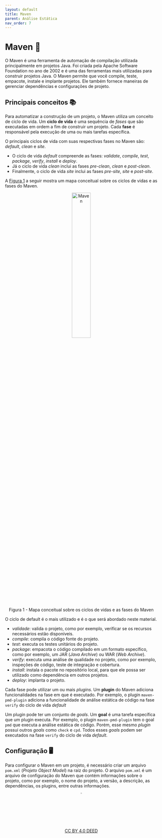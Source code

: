 ```yaml
---
layout: default
title: Maven
parent: Análise Estática
nav_order: 7
---
```


# Maven 🧰

O Maven é uma ferramenta de automação de compilação utilizada principalmente
em projetos Java. Foi criada pela Apache Software Foundation no ano de 2002 e
é uma das ferramentas mais utilizadas para construir projetos Java. O Maven
permite que você compile, teste, empacote, instale e implante projetos.
Ele também fornece maneiras de gerenciar dependências e configurações de
projeto.

## Principais conceitos 📚

Para automatizar a construção de um projeto, o Maven utiliza um conceito de
ciclo de vida. Um **ciclo de vida** é uma sequência de _fases_ que
são executadas em ordem a fim de construir um projeto. Cada **fase** é
responsável pela execução de uma ou mais tarefas específica.

O principais ciclos de vida com suas respectivas fases no Maven são: _default_,
_clean_ e _site_.

* O ciclo de vida _default_ compreende as fases: _validate_, _compile_,
  _test_, _package_, _verify_, _install_ e _deploy_.
* Já o ciclo de vida _clean_ inclui as fases _pre-clean_, _clean_
  e _post-clean_.
* Finalmente, o ciclo de vida _site_ inclui as fases _pre-site_, _site_
  e _post-site_.

A [Figura 1](http://www.plantuml.com/plantuml/proxy?cache=no&src=https://raw.githubusercontent.com/rodrigoprestesmachado/vvs/dev/docs/maven/map.puml) a seguir mostra um mapa conceitual sobre os ciclos de
vidas e as fases do Maven.

<center>
    <a href="http://www.plantuml.com/plantuml/proxy?cache=no&src=https://raw.githubusercontent.com/rodrigoprestesmachado/vvs/dev/docs/maven/map.puml" target="blanck">
        <img src="http://www.plantuml.com/plantuml/proxy?cache=no&src=https://raw.githubusercontent.com/rodrigoprestesmachado/vvs/dev/docs/maven/map.puml" alt="Maven" width="35%" height="35%"/>
    </a>
    <br/>
    Figura 1 - Mapa conceitual sobre os ciclos de vidas e as fases do Maven
</center>


O ciclo de default é o mais utilizado e é o que será abordado neste material.

* _validade_: valida o projeto, como por exemplo, verificar se os recursos
  necessários estão disponíveis.
* _compile_: compila o código fonte do projeto.
* _test_: executa os testes unitários do projeto.
* _package_: empacota o código compilado em um formato específico, como por
  exemplo, um JAR (_Java Archive_) ou WAR (_Web Archive_).
* _verify_: executa uma análise de qualidade no projeto, como por exemplo,
  inspeções de código, teste de integração e cobertura.
* _install_: instala o pacote no repositório local, para que ele possa ser
    utilizado como dependência em outros projetos.
* _deploy_: implanta o projeto.

Cada fase pode utilizar um ou mais _plugins_. Um **plugin** do Maven
adiciona funcionalidades na fase em que é executado. Por exemplo, o plugin
`maven-pmd-plugin` adiciona a funcionalidade de análise estática de código na
fase `verify` do ciclo de vida _default_

Um plugin pode ter um conjunto de _goals_. Um **goal** é uma tarefa específica
que um plugin executa. Por exemplo, o plugin `maven-pmd-plugin` tem o goal
`pmd` que executa a análise estática de código. Porém, esse mesmo _plugin_
possui outros _goals_ como `check` e `cpd`. Todos esses _goals_ podem ser
executados na fase `verify` do ciclo de vida _default_.

## Configuração 🖥️

Para configurar o Maven em um projeto, é necessário criar um arquivo `pom.xml`
(_Projeto Object Model_) na raiz do projeto. O arquivo `pom.xml` é um arquivo de
configuração do Maven que contém informações sobre o projeto, como por exemplo,
o nome do projeto, a versão, a descrição, as dependências, os plugins, entre
outras informações.

<center>
<a href="https://rpmhub.dev" target="blanck"><img src="../imgs/logo.png" alt="Rodrigo Prestes Machado" width="3%" height="3%" border=0 style="border:0; text-decoration:none; outline:none"></a><br/>
<a rel="license" href="http://creativecommons.org/licenses/by/4.0/">CC BY 4.0 DEED</a>
</center>



